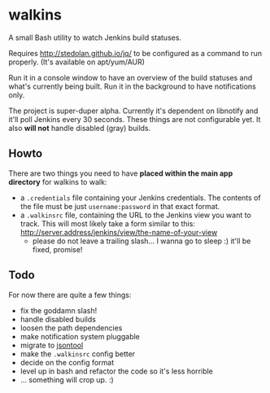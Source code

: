 walkins
=======

A small Bash utility to watch Jenkins build statuses.

Requires http://stedolan.github.io/jq/ to be configured as a command to run properly. (It's available on apt/yum/AUR)

Run it in a console window to have an overview of the build statuses and what's currently being built.
Run it in the background to have notifications only.

The project is super-duper alpha.
Currently it's dependent on libnotify and it'll poll Jenkins every 30 seconds.
These things are not configurable yet.
It also **will not** handle disabled (gray) builds.

Howto
-------

There are two things you need to have **placed within the main app directory** for walkins to walk:
* a `.credentials` file containing your Jenkins credentials. The contents of the file must be just `username:password` in that exact format.
* a `.walkinsrc` file, containing the URL to the Jenkins view you want to track. This will most likely take a form similar to this: http://server.address/jenkins/view/the-name-of-your-view
  * please do not leave a trailing slash... I wanna go to sleep :) it'll be fixed, promise!

Todo
-------

For now there are quite a few things:
* fix the goddamn slash!
* handle disabled builds
* loosen the path dependencies
* make notification system pluggable
* migrate to [jsontool](http://trentm.com/json/)
* make the `.walkinsrc` config better
* decide on the config format
* level up in bash and refactor the code so it's less horrible
* ... something will crop up. :)

